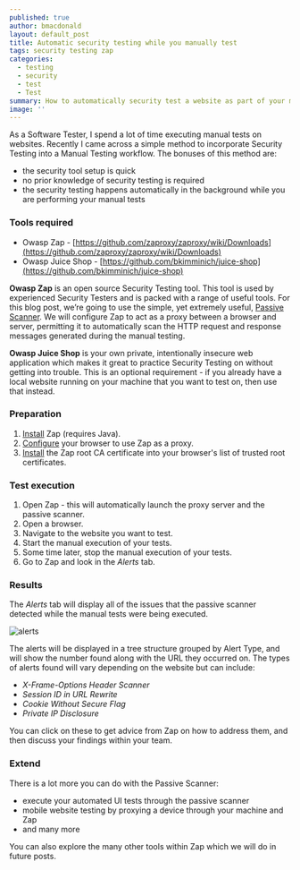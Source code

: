 ```yaml
---
published: true
author: bmacdonald
layout: default_post
title: Automatic security testing while you manually test
tags: security testing zap
categories:
  - testing
  - security
  - test
  - Test
summary: How to automatically security test a website as part of your manual testing workflow
image: ''
---
```

As a Software Tester, I spend a lot of time executing manual tests on websites. 
Recently I came across a simple method to incorporate Security Testing into a Manual Testing workflow. 
The bonuses of this method are:

- the security tool setup is quick
- no prior knowledge of security testing is required
- the security testing happens automatically in the background while you are performing your manual tests


### Tools required
- Owasp Zap - [https://github.com/zaproxy/zaproxy/wiki/Downloads](https://github.com/zaproxy/zaproxy/wiki/Downloads)
- Owasp Juice Shop - [https://github.com/bkimminich/juice-shop](https://github.com/bkimminich/juice-shop)

**Owasp Zap** is an open source Security Testing tool. This tool is used by experienced Security Testers and is packed with a range of useful tools. For this blog post, we’re going to use the simple, yet extremely useful, [Passive Scanner](https://github.com/zaproxy/zap-core-help/wiki/HelpStartConceptsPscan). We will configure Zap to act as a proxy between a browser and server, permitting it to automatically scan the HTTP request and response messages generated during the manual testing.

**Owasp Juice Shop** is your own private, intentionally insecure web application which makes it great to practice Security Testing on without getting into trouble. This is an optional requirement - if you already have a local website running on your machine that you want to test on, then use that instead.

### Preparation
1. [Install](https://github.com/zaproxy/zaproxy/wiki/Downloads) Zap (requires Java).
2. [Configure](https://github.com/zaproxy/zap-core-help/wiki/HelpStartProxies) your browser to use Zap as a proxy.
3. [Install](https://github.com/zaproxy/zap-core-help/wiki/HelpUiDialogsOptionsDynsslcert#install-zap-root-ca-certificate) the Zap root CA certificate into your browser's list of trusted root certificates.

### Test execution
1. Open Zap - this will automatically launch the proxy server and the passive scanner.
2. Open a browser.
3. Navigate to the website you want to test.
4. Start the manual execution of your tests.
5. Some time later, stop the manual execution of your tests.
6. Go to Zap and look in the _Alerts_ tab.

### Results
The _Alerts_ tab will display all of the issues that the passive scanner detected while the manual tests were being executed. 

![alerts]({{site.baseurl}}/bmacdonald/assets/Alerts.png)

The alerts will be displayed in a tree structure grouped by Alert Type, and will show the number found along with the URL they occurred on. 
The types of alerts found will vary depending on the website but can include:

- _X-Frame-Options Header Scanner_
- _Session ID in URL Rewrite_
- _Cookie Without Secure Flag_
- _Private IP Disclosure_
 
You can click on these to get advice from Zap on how to address them, and then discuss your findings within your team. 

### Extend
There is a lot more you can do with the Passive Scanner: 

- execute your automated UI tests through the passive scanner
- mobile website testing by proxying a device through your machine and Zap
- and many more 

You can also explore the many other tools within Zap which we will do in future posts. 
